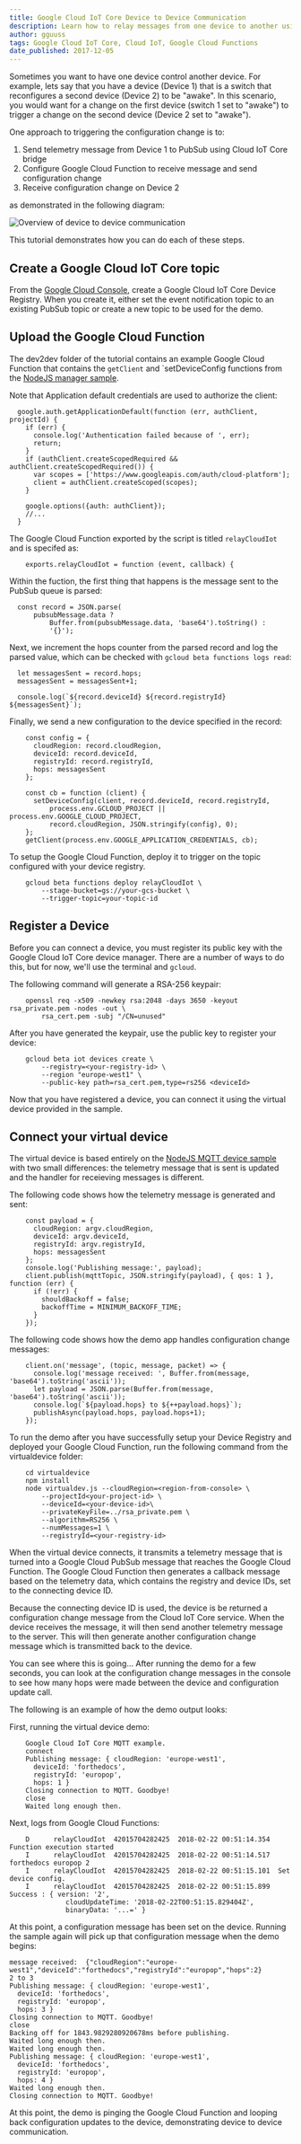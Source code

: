 ```yaml
---
title: Google Cloud IoT Core Device to Device Communication
description: Learn how to relay messages from one device to another using Google Cloud Functions.
author: gguuss
tags: Google Cloud IoT Core, Cloud IoT, Google Cloud Functions
date_published: 2017-12-05
---
```


Sometimes you want to have one device control another device. For example, lets
say that you have a device (Device 1) that is a switch that reconfigures a
second device (Device 2) to be "awake".  In this scenario, you would want for a
change on the first device (switch 1 set to "awake") to trigger a change on the
second device (Device 2 set to "awake").

One approach to triggering the configuration change is to:

1. Send telemetry message from Device 1 to PubSub using Cloud IoT Core bridge
1. Configure Google Cloud Function to receive message and send configuration change
1. Receive configuration change on Device 2

as demonstrated in the following diagram:

![Overview of device to device communication](img/overview.png)

This tutorial demonstrates how you can do each of these steps.

## Create a Google Cloud IoT Core topic

From the [Google Cloud Console](https://console.cloud.google.com/iot), create
a Google Cloud IoT Core Device Registry. When you create it, either set the
event notification topic to an existing PubSub topic or create a new topic to
be used for the demo.

## Upload the Google Cloud Function
The dev2dev folder of the tutorial contains an example Google Cloud Function
that contains the `getClient` and `setDeviceConfig functions from the
[NodeJS manager sample](https://github.com/GoogleCloudPlatform/nodejs-docs-samples/tree/master/iot/manager).

Note that Application default credentials are used to authorize the client:

```
  google.auth.getApplicationDefault(function (err, authClient, projectId) {
    if (err) {
      console.log('Authentication failed because of ', err);
      return;
    }
    if (authClient.createScopedRequired && authClient.createScopedRequired()) {
      var scopes = ['https://www.googleapis.com/auth/cloud-platform'];
      client = authClient.createScoped(scopes);
    }

    google.options({auth: authClient});
    //...
  }
```

The Google Cloud Function exported by the script is titled `relayCloudIot` and
is specifed as:

```
    exports.relayCloudIot = function (event, callback) {
```

Within the fuction, the first thing that happens is the message sent to the
PubSub queue is parsed:

```
  const record = JSON.parse(
      pubsubMessage.data ?
          Buffer.from(pubsubMessage.data, 'base64').toString() :
          '{}');
```

Next, we increment the hops counter from the parsed record and log the parsed
value, which can be checked with `gcloud beta functions logs read`:

```
  let messagesSent = record.hops;
  messagesSent = messagesSent+1;

  console.log(`${record.deviceId} ${record.registryId} ${messagesSent}`);
```

Finally, we send a new configuration to the device specified in the record:
```
    const config = {
      cloudRegion: record.cloudRegion,
      deviceId: record.deviceId,
      registryId: record.registryId,
      hops: messagesSent
    };

    const cb = function (client) {
      setDeviceConfig(client, record.deviceId, record.registryId,
          process.env.GCLOUD_PROJECT || process.env.GOOGLE_CLOUD_PROJECT,
          record.cloudRegion, JSON.stringify(config), 0);
    };
    getClient(process.env.GOOGLE_APPLICATION_CREDENTIALS, cb);
```

To setup the Google Cloud Function, deploy it to trigger on the topic
configured with your device registry.

```
    gcloud beta functions deploy relayCloudIot \
        --stage-bucket=gs://your-gcs-bucket \
        --trigger-topic=your-topic-id
```

## Register a Device

Before you can connect a device, you must register its public key with the
Google Cloud IoT Core device manager. There are a number of ways to do this,
but for now, we'll use the terminal and `gcloud`.

The following command will generate a RSA-256 keypair:

```
    openssl req -x509 -newkey rsa:2048 -days 3650 -keyout rsa_private.pem -nodes -out \
        rsa_cert.pem -subj "/CN=unused"
```

After you have generated the keypair, use the public key to register your
device:

```
    gcloud beta iot devices create \
        --registry=<your-registry-id> \
        --region "europe-west1" \
        --public-key path=rsa_cert.pem,type=rs256 <deviceId>
```

Now that you have registered a device, you can connect it using the virtual
device provided in the sample.

##  Connect your virtual device

The virtual device is based entirely on the [NodeJS MQTT device sample](https://github.com/GoogleCloudPlatform/nodejs-docs-samples/tree/master/iot/mqtt_example)
with two small differences: the telemetry message that is sent is updated and
the handler for receieving messages is different.

The following code shows how the telemetry message is generated and sent:

```
    const payload = {
      cloudRegion: argv.cloudRegion,
      deviceId: argv.deviceId,
      registryId: argv.registryId,
      hops: messagesSent
    };
    console.log('Publishing message:', payload);
    client.publish(mqttTopic, JSON.stringify(payload), { qos: 1 }, function (err) {
      if (!err) {
        shouldBackoff = false;
        backoffTime = MINIMUM_BACKOFF_TIME;
      }
    });
```

The following code shows how the demo app handles configuration change
messages:

```
    client.on('message', (topic, message, packet) => {
      console.log('message received: ', Buffer.from(message, 'base64').toString('ascii'));
      let payload = JSON.parse(Buffer.from(message, 'base64').toString('ascii'));
      console.log(`${payload.hops} to ${++payload.hops}`);
      publishAsync(payload.hops, payload.hops+1);
    });
```

To run the demo after you have successfully setup your Device Registry and
deployed your Google Cloud Function, run the following command from the
virtualdevice folder:

```
    cd virtualdevice
    npm install
    node virtualdev.js --cloudRegion=<region-from-console> \
        --projectId<your-project-id> \
        --deviceId=<your-device-id>\
        --privateKeyFile=../rsa_private.pem \
        --algorithm=RS256 \
        --numMessages=1 \
        --registryId=<your-registry-id>
```

When the virtual device connects, it transmits a telemetry message that is
turned into a Google Cloud PubSub message that reaches the Google Cloud
Function. The Google Cloud Function then generates a callback message based on
the telemetry data, which contains the registry and device IDs, set to the
connecting device ID.

Because the connecting device ID is used, the device is be returned a
configuration change message from the Cloud IoT Core service.  When the device
receives the message, it will then send another telemetry message to the
server. This will then generate another configuration change message which
is transmitted back to the device.

You can see where this is going... After running the demo for a few seconds,
you can look at the configuration change messages in the console to see how
many hops were made between the device and configuration update call.

The following is an example of how the demo output looks:

First, running the virtual device demo:

```
    Google Cloud IoT Core MQTT example.
    connect
    Publishing message: { cloudRegion: 'europe-west1',
      deviceId: 'forthedocs',
      registryId: 'europop',
      hops: 1 }
    Closing connection to MQTT. Goodbye!
    close
    Waited long enough then.
```

Next, logs from Google Cloud Functions:

```
    D      relayCloudIot  42015704282425  2018-02-22 00:51:14.354  Function execution started
    I      relayCloudIot  42015704282425  2018-02-22 00:51:14.517  forthedocs europop 2
    I      relayCloudIot  42015704282425  2018-02-22 00:51:15.101  Set device config.
    I      relayCloudIot  42015704282425  2018-02-22 00:51:15.899  Success : { version: '2',
              cloudUpdateTime: '2018-02-22T00:51:15.829404Z',
              binaryData: '...=' }
```

At this point, a configuration message has been set on the device. Running the
sample again will pick up that configuration message when the demo begins:

```
message received:  {"cloudRegion":"europe-west1","deviceId":"forthedocs","registryId":"europop","hops":2}
2 to 3
Publishing message: { cloudRegion: 'europe-west1',
  deviceId: 'forthedocs',
  registryId: 'europop',
  hops: 3 }
Closing connection to MQTT. Goodbye!
close
Backing off for 1843.9829280920678ms before publishing.
Waited long enough then.
Waited long enough then.
Publishing message: { cloudRegion: 'europe-west1',
  deviceId: 'forthedocs',
  registryId: 'europop',
  hops: 4 }
Waited long enough then.
Closing connection to MQTT. Goodbye!
```

At this point, the demo is pinging the Google Cloud Function and looping back
configuration updates to the device, demonstrating device to device communication.
